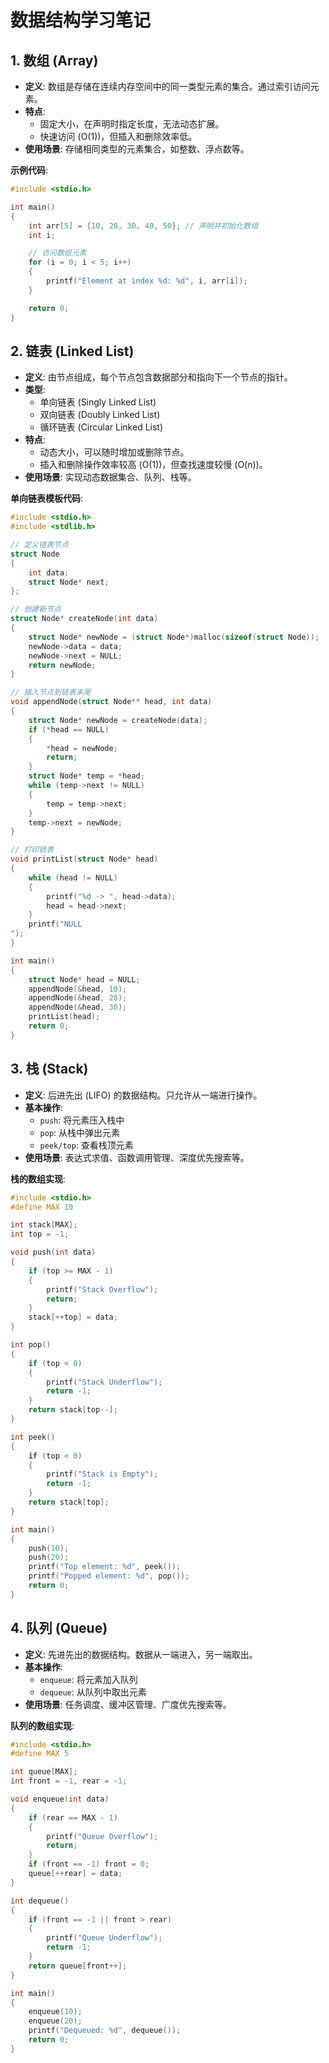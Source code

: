 # 数据结构学习笔记

## 1. 数组 (Array)
- **定义**: 数组是存储在连续内存空间中的同一类型元素的集合。通过索引访问元素。
- **特点**:
  - 固定大小，在声明时指定长度，无法动态扩展。
  - 快速访问 (O(1))，但插入和删除效率低。
- **使用场景**: 存储相同类型的元素集合，如整数、浮点数等。

**示例代码**:
```c
#include <stdio.h>

int main() 
{
    int arr[5] = {10, 20, 30, 40, 50}; // 声明并初始化数组
    int i;

    // 访问数组元素
    for (i = 0; i < 5; i++) 
    {
        printf("Element at index %d: %d", i, arr[i]);
    }

    return 0;
}
```

## 2. 链表 (Linked List)
- **定义**: 由节点组成，每个节点包含数据部分和指向下一个节点的指针。
- **类型**:
  - 单向链表 (Singly Linked List)
  - 双向链表 (Doubly Linked List)
  - 循环链表 (Circular Linked List)
- **特点**:
  - 动态大小，可以随时增加或删除节点。
  - 插入和删除操作效率较高 (O(1))，但查找速度较慢 (O(n))。
- **使用场景**: 实现动态数据集合、队列、栈等。

**单向链表模板代码**:
```c
#include <stdio.h>
#include <stdlib.h>

// 定义链表节点
struct Node 
{
    int data;
    struct Node* next;
};

// 创建新节点
struct Node* createNode(int data) 
{
    struct Node* newNode = (struct Node*)malloc(sizeof(struct Node));
    newNode->data = data;
    newNode->next = NULL;
    return newNode;
}

// 插入节点到链表末尾
void appendNode(struct Node** head, int data) 
{
    struct Node* newNode = createNode(data);
    if (*head == NULL) 
    {
        *head = newNode;
        return;
    }
    struct Node* temp = *head;
    while (temp->next != NULL) 
    {
        temp = temp->next;
    }
    temp->next = newNode;
}

// 打印链表
void printList(struct Node* head) 
{
    while (head != NULL) 
    {
        printf("%d -> ", head->data);
        head = head->next;
    }
    printf("NULL
");
}

int main() 
{
    struct Node* head = NULL;
    appendNode(&head, 10);
    appendNode(&head, 20);
    appendNode(&head, 30);
    printList(head);
    return 0;
}
```

## 3. 栈 (Stack)
- **定义**: 后进先出 (LIFO) 的数据结构。只允许从一端进行操作。
- **基本操作**:
  - `push`: 将元素压入栈中
  - `pop`: 从栈中弹出元素
  - `peek/top`: 查看栈顶元素
- **使用场景**: 表达式求值、函数调用管理、深度优先搜索等。

**栈的数组实现**:
```c
#include <stdio.h>
#define MAX 10

int stack[MAX];
int top = -1;

void push(int data) 
{
    if (top >= MAX - 1) 
    {
        printf("Stack Overflow");
        return;
    }
    stack[++top] = data;
}

int pop() 
{
    if (top < 0) 
    {
        printf("Stack Underflow");
        return -1;
    }
    return stack[top--];
}

int peek() 
{
    if (top < 0) 
    {
        printf("Stack is Empty");
        return -1;
    }
    return stack[top];
}

int main() 
{
    push(10);
    push(20);
    printf("Top element: %d", peek());
    printf("Popped element: %d", pop());
    return 0;
}
```

## 4. 队列 (Queue)
- **定义**: 先进先出的数据结构。数据从一端进入，另一端取出。
- **基本操作**:
  - `enqueue`: 将元素加入队列
  - `dequeue`: 从队列中取出元素
- **使用场景**: 任务调度、缓冲区管理、广度优先搜索等。

**队列的数组实现**:
```c
#include <stdio.h>
#define MAX 5

int queue[MAX];
int front = -1, rear = -1;

void enqueue(int data) 
{
    if (rear == MAX - 1) 
    {
        printf("Queue Overflow");
        return;
    }
    if (front == -1) front = 0;
    queue[++rear] = data;
}

int dequeue() 
{
    if (front == -1 || front > rear) 
    {
        printf("Queue Underflow");
        return -1;
    }
    return queue[front++];
}

int main() 
{
    enqueue(10);
    enqueue(20);
    printf("Dequeued: %d", dequeue());
    return 0;
}
```
